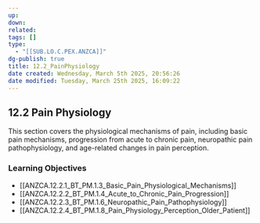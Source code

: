 ```yaml
---
up: 
down: 
related: 
tags: []
type:
  - "[[SUB.LO.C.PEX.ANZCA]]"
dg-publish: true
title: 12.2_PainPhysiology
date created: Wednesday, March 5th 2025, 20:56:26
date modified: Tuesday, March 25th 2025, 16:09:22
---
```


## 12.2 Pain Physiology

This section covers the physiological mechanisms of pain, including basic pain mechanisms, progression from acute to chronic pain, neuropathic pain pathophysiology, and age-related changes in pain perception.

### Learning Objectives

- [[ANZCA.12.2.1_BT_PM.1.3_Basic_Pain_Physiological_Mechanisms]]
- [[ANZCA.12.2.2_BT_PM.1.4_Acute_to_Chronic_Pain_Progression]]
- [[ANZCA.12.2.3_BT_PM.1.6_Neuropathic_Pain_Pathophysiology]]
- [[ANZCA.12.2.4_BT_PM.1.8_Pain_Physiology_Perception_Older_Patient]]
